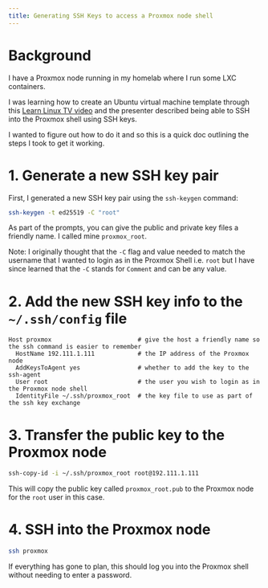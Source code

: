 ```yaml
---
title: Generating SSH Keys to access a Proxmox node shell
---
```


# Background

I have a Proxmox node running in my homelab where I run some LXC containers.

I was learning how to create an Ubuntu virtual machine template through this [Learn Linux TV video](https://youtu.be/MJgIm03Jxdo?si=CvjUQqn7jetgp3Xk) and the presenter described being able to SSH into the Proxmox shell using SSH keys.

I wanted to figure out how to do it and so this is a quick doc outlining the steps I took to get it working.

# 1. Generate a new SSH key pair

First, I generated a new SSH key pair using the `ssh-keygen` command:

```bash
ssh-keygen -t ed25519 -C "root"
```

As part of the prompts, you can give the public and private key files a friendly name. I called mine `proxmox_root`.

Note: I originally thought that the `-C` flag and value needed to match the username that I wanted to login as in the Proxmox Shell i.e. `root` but I have since learned that the `-C` stands for `Comment` and can be any value.

# 2. Add the new SSH key info to the `~/.ssh/config` file

```
Host proxmox                        # give the host a friendly name so the ssh command is easier to remember
  HostName 192.111.1.111            # the IP address of the Proxmox node
  AddKeysToAgent yes                # whether to add the key to the ssh-agent
  User root                         # the user you wish to login as in the Proxmox node shell
  IdentityFile ~/.ssh/proxmox_root  # the key file to use as part of the ssh key exchange
```

# 3. Transfer the public key to the Proxmox node

```bash
ssh-copy-id -i ~/.ssh/proxmox_root root@192.111.1.111
```

This will copy the public key called `proxmox_root.pub` to the Proxmox node for the `root` user in this case.

# 4. SSH into the Proxmox node

```bash
ssh proxmox
```

If everything has gone to plan, this should log you into the Proxmox shell without needing to enter a password.
